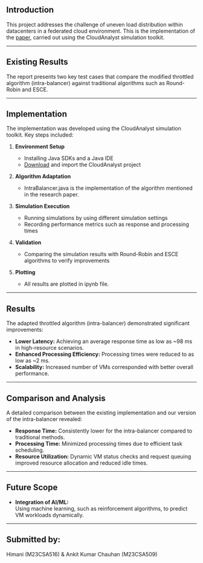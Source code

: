 ## Introduction

This project addresses the challenge of uneven load distribution within datacenters in a federated cloud environment. This is the implementation of the [paper](https://ieeexplore.ieee.org/stamp/stamp.jsp?tp=&arnumber=10629693), carried out using the CloudAnalyst simulation toolkit.

---
## Existing Results

The report presents two key test cases that compare the modified throttled algorithm (intra-balancer) against traditional algorithms such as Round-Robin and ESCE.

---
## Implementation

The implementation was developed using the CloudAnalyst simulation toolkit. Key steps included:

1. **Environment Setup**  
   - Installing Java SDKs and a Java IDE  
   - [Download](https://github.com/Ankit-IITJ/VCC_Project.git) and import the CloudAnalyst project
      
2. **Algorithm Adaptation**  
   - IntraBalancer.java is the implementation of the algorithm mentioned in the research paper.
     
3. **Simulation Execution**  
   - Running simulations by using different simulation settings
   - Recording performance metrics such as response and processing times
     
4. **Validation**  
   - Comparing the simulation results with Round-Robin and ESCE algorithms to verify improvements

5. **Plotting**
   - All results are plotted in ipynb file. 

---
## Results

The adapted throttled algorithm (intra-balancer) demonstrated significant improvements:

- **Lower Latency:** Achieving an average response time as low as ~98 ms in high-resource scenarios.
- **Enhanced Processing Efficiency:** Processing times were reduced to as low as ~2 ms.
- **Scalability:** Increased number of VMs corresponded with better overall performance.

---
## Comparison and Analysis

A detailed comparison between the existing implementation and our version of the intra-balancer revealed:

- **Response Time:** Consistently lower for the intra-balancer compared to traditional methods.
- **Processing Time:** Minimized processing times due to efficient task scheduling.
- **Resource Utilization:** Dynamic VM status checks and request queuing improved resource allocation and reduced idle times.

---
## Future Scope

- **Integration of AI/ML:**  
  Using machine learning, such as reinforcement algorithms, to predict VM workloads dynamically.

---
## Submitted by: 
Himani (M23CSA516) & Ankit Kumar Chauhan (M23CSA509)
